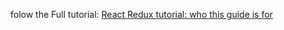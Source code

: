 folow the Full tutorial:
[React Redux tutorial: who this guide is for](https://www.valentinog.com/blog/redux/)
